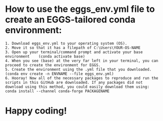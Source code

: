 # How to use the eggs_env.yml file to create an EGGS-tailored conda environment:
    1. Download eggs_env.yml to your operating system (OS). 
    2. Move it so that it has a filepath of C:\Users\YOUR-OS-NAME
    3. Open up your terminal/command prompt and activate your base environment    (conda activate base)
    4. When you see (base) at the very far left in your terminal, you can proceed to create the environment for EGGS.
    5. Create the environment using the .yml file that you downloaded.
    (conda env create -n ENVNAME --file eggs_env.yml)
    6. Hooray! Now all of the necessary packages to reproduce and run the scripts in this GitHub are downloaded. If any packages did not 
    download using this method, you could easily download them using: conda install --channel conda-forge PACKAGENAME
# Happy coding!
